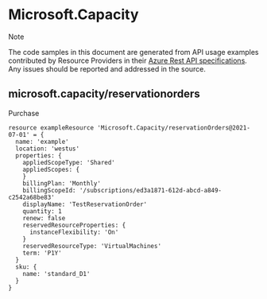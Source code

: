 # Microsoft.Capacity
  
> [!NOTE]
> The code samples in this document are generated from API usage examples contributed by Resource Providers in their [Azure Rest API specifications](https://github.com/Azure/azure-rest-api-specs). Any issues should be reported and addressed in the source.


## microsoft.capacity/reservationorders

Purchase
```bicep
resource exampleResource 'Microsoft.Capacity/reservationOrders@2021-07-01' = {
  name: 'example'
  location: 'westus'
  properties: {
    appliedScopeType: 'Shared'
    appliedScopes: {
    }
    billingPlan: 'Monthly'
    billingScopeId: '/subscriptions/ed3a1871-612d-abcd-a849-c2542a68be83'
    displayName: 'TestReservationOrder'
    quantity: 1
    renew: false
    reservedResourceProperties: {
      instanceFlexibility: 'On'
    }
    reservedResourceType: 'VirtualMachines'
    term: 'P1Y'
  }
  sku: {
    name: 'standard_D1'
  }
}
```
